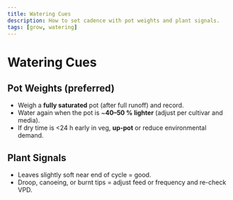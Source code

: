 ```yaml
---
title: Watering Cues
description: How to set cadence with pot weights and plant signals.
tags: [grow, watering]
---
```


# Watering Cues

## Pot Weights (preferred)

- Weigh a **fully saturated** pot (after full runoff) and record.  
- Water again when the pot is ~**40–50 % lighter** (adjust per cultivar and media).  
- If dry time is <24 h early in veg, **up-pot** or reduce environmental demand.

## Plant Signals

- Leaves slightly soft near end of cycle = good.  
- Droop, canoeing, or burnt tips = adjust feed or frequency and re-check VPD.
